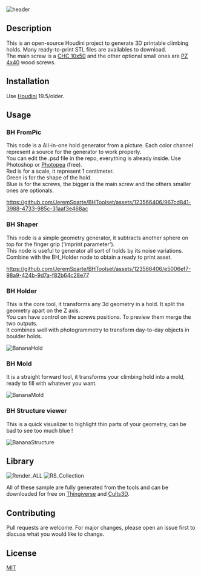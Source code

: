 ![header](https://github.com/JeremSparte/BHToolset/assets/123566406/12acba29-f4ea-4faa-aa0b-88e106ee421a)

## Description

This is an open-source Houdini project to generate 3D printable climbing holds. Many ready-to-print STL files are availables to download.  
The main screw is a [CHC 10x50](https://euroholds.com/en/bolts/44-chc-10x50-8435561602363.html) and the other optional small ones are [PZ 4x40](https://www.demos-trade.eu/strongfix-screw-pz-4x40-with-countersunk-head-white-zinc-pz2/) wood screws.

## Installation

Use [Houdini](https://www.sidefx.com/products/houdini/) 19.5/older.

## Usage

### BH FromPic

This node is a All-in-one hold generator from a picture. Each color channel represent a source for the generator to work properly.  
You can edit the .psd file in the repo, everything is already inside. Use Photoshop or [Photopea](https://www.google.com) (free).  
Red is for a scale, it represent 1 centimeter.  
Green is for the shape of the hold.  
Blue is for the screws, the bigger is the main screw and the others smaller ones are optionals.

https://github.com/JeremSparte/BHToolset/assets/123566406/967cd841-3988-4733-985c-31aaf3e468ac

### BH Shaper

This node is a simple geometry generator, it subtracts another sphere on top for the finger grip ('imprint parameter').  
This node is useful to generator all sort of holds by its noise variations.  
Combine with the BH_Holder node to obtain a ready to print asset.

https://github.com/JeremSparte/BHToolset/assets/123566406/e5006ef7-98a9-424b-9d7a-f82b64c28e77

### BH Holder

This is the core tool, it transforms any 3d geometry in a hold. It split the geometry apart on the Z axis.  
You can have control on the screws positions. To preview them merge the two outputs.  
It combines well with photogrammetry to transform day-to-day objects in boulder holds.

![BananaHold](https://github.com/JeremSparte/BHToolset/assets/123566406/9f0f2716-bddb-4bdc-897e-262b4f20de45)

### BH Mold

It is a straight forward tool, it transforms your climbing hold into a mold, ready to fill with whatever you want.

![BananaMold](https://github.com/JeremSparte/BHToolset/assets/123566406/72dc683f-f81c-48d9-91cb-fb4c1ae9c46f)

### BH Structure viewer

This is a quick visualizer to highlight thin parts of your geometry, can be bad to see too much blue !

![BananaStructure](https://github.com/JeremSparte/BHToolset/assets/123566406/f4977bf7-ccd7-4e00-bd3c-7a39825dbba0)

## Library

![Render_ALL](https://github.com/JeremSparte/BHToolset/assets/123566406/c5f0ce40-e5f4-4d90-b2e4-b6e08e77b858)
![RS_Collection](https://github.com/JeremSparte/BHToolset/assets/123566406/a2fb3eca-4365-4542-aca5-78a1d811679c)

All of these sample are fully generated from the tools and can be downloaded for free on [Thingiverse](https://www.thingiverse.com/sardou3d/designs) and [Cults3D](https://cults3d.com/en/users/SarDou3D).

## Contributing

Pull requests are welcome. For major changes, please open an issue first
to discuss what you would like to change.

## License

[MIT](https://choosealicense.com/licenses/mit/)
